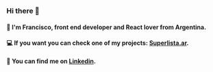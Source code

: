 ### Hi there 👋


#### 🙋‍ I'm Francisco, front end developer and React lover from Argentina.

#### 💻 If you want you can check one of my projects: **[Superlista.ar](https://superlista.ar)**.

#### 📲 You can find me on **[Linkedin](https://www.linkedin.com/in/franciscominen/)**.
<!--
**franciscominen/franciscominen** is a ✨ _special_ ✨ repository because its `README.md` (this file) appears on your GitHub profile.

Here are some ideas to get you started:

- 🔭 I’m currently working on ...
- 🌱 I’m currently learning ...
- 👯 I’m looking to collaborate on ...
- 🤔 I’m looking for help with ...
- 💬 Ask me about ...
- 📫 How to reach me: ...
- 😄 Pronouns: ...
- ⚡ Fun fact: ...
-->
